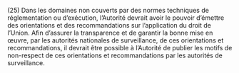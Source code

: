 (25) Dans les domaines non couverts par des normes techniques de réglementation ou d’exécution, l’Autorité devrait avoir le pouvoir d’émettre des orientations et des recommandations sur l’application du droit de l’Union. Afin d’assurer la transparence et de garantir la bonne mise en œuvre, par les autorités nationales de surveillance, de ces orientations et recommandations, il devrait être possible à l’Autorité de publier les motifs de non-respect de ces orientations et recommandations par les autorités de surveillance.